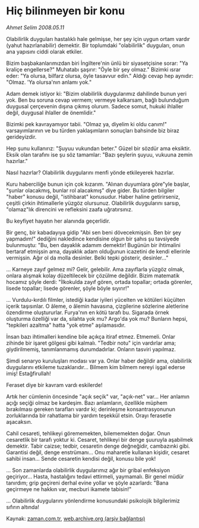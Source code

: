 # Hiç bilinmeyen bir konu

*Ahmet Selim 2008.05.11*

<tr><td class="metin" colspan="2" style="padding-top: 20px; padding-left: 5px; padding-right: 10px;">Olabilirlik duyguları hastalıklı hale gelmişse, her şey için uygun ortam vardır (yahut hazırlanabilir) demektir. Bir toplumdaki "olabilirlik" duyguları, onun ana yapısını ciddi olarak etkiler.</td></tr><tr><td class="metin" colspan="2" style="padding-top: 20px; padding-left: 5px; padding-right: 10px;"><p>Bizim başbakanlarımızdan biri İngiltere'nin ünlü bir siyasetçisine sorar: "Ya kraliçe engellerse?" Muhatabı şaşırır: "Öyle bir şey olmaz." Bizimki ısrar eder: "Ya olursa, bilfarz olursa, öyle tasavvur edin." Aldığı cevap hep aynıdır: "Olmaz. 'Ya olursa'nın anlamı yok."
<p>Adam demek istiyor ki: "Bizim olabilirlik duygularımız dahilinde bunun yeri yok. Ben bu soruna cevap vermem; vermeye kalkarsam, bağlı bulunduğum duygusal çerçevenin dışına çıkmış olurum. Sadece somut, hukuki ihlaller değil, duygusal ihlaller de önemlidir."
<p>Bizimki pek kavrayamıyor tabii. "Olmaz ya, diyelim ki oldu canım!" varsayımlarının ve bu türden yaklaşımların sonuçları bahsinde biz biraz gerideyizdir.
<p>Hep şunu kullanırız: "Şuyuu vukundan beter." Güzel bir sözdür ama eksiktir. Eksik olan tarafını ise şu söz tamamlar: "Bazı şeylerin şuyuu, vukuuna zemin hazırlar."
<p>Nasıl hazırlar? Olabilirlik duygularını menfi yönde etkileyerek hazırlar.
<p>Kuru haberciliğe bunun için çok kızarım. "Alınan duyumlara göre"yle başlar, "şunlar olacakmış, bunlar rol alacakmış" diye gider. Bu türden bilgiler "haber" konusu değil, "istihbarat" konusudur. Haber haline getirirseniz, çeşitli çirkin ihtimallerle yüzgöz olursunuz. Olabilirlik duygularını sarsıp, "olamaz"lık direncini ve refleksini zaafa uğratırsınız.
<p>Bu keyfiyet hayatın her alanında geçerlidir. 
<p>Bir genç, bir kabadayıya gidip "Abi sen beni dövecekmişsin. Ben bir şey yapmadım!" dediğini nakledince kendisine olgun bir şahıs şu tavsiyede bulunmuştu: "Bu, ben dayaklık adamım demektir! Bugünün bir ihtimalini bertaraf etmişsin ama, dayaklık adam olduğunun icazetini de kendi ellerinle vermişsin. Ağır ol da molla desinler. Belki tepki gösterir, desinler..."
<p>... Karneye zayıf gelmez mi? Gelir, gelebilir. Ama zayıflarla yüzgöz olmak, onlara alışmak kolay düzeltilecek bir çözülme değildir. Bizim matematik hocamız şöyle derdi: "İlkokulda zayıf gören, ortada topallar; ortada görenler, lisede topallar; lisede görenler, şöyle böyle sıyırır!"
<p>... Vurdulu-kırdılı filmler, istediği kadar iyileri yücelten ve kötüleri küçülten içerik taşısınlar. O âleme, o âlemin havasına, çizgilerine sözlerine aletlerine özendirme oluştururlar. Furya'nın en kötü tarafı bu. Sigarada örnek oluşturma özelliği var da, silahta yok mu? Argo'da yok mu? Bunların hepsi, "tepkileri azaltma" hatta "yok etme" aşılamasıdır. 
<p>İnsan bazı ihtimalleri kendine bile açıkça itiraf etmez. Etmemeli. Onlar zihinde bir işaret gölgesi gibi kalmalı. "Tedbir notu" için vardırlar ama; giydirilmemiş, tanımlanmamış durumdadırlar. Onların tasviri yapılmaz.
<p>Şimdi senaryo kuruluşları modası var ya. Onlar haber değildir ama, olabilirlik duygularını etkileme tuzaklarıdır... Bilmem kim bilmem nereyi işgal ederse imiş! Estağfirullah!
<p>Feraset diye bir kavram vardı eskilerde!
<p>Artık her cümlenin öncesinde "açık seçik" var, "açık-net" var... Her anlamın açığı seçiği olmaz be kardeşim. Bazı anlamların, özellikle müphem bırakılması gereken tarafları vardır ki; derinleşme konsantrasyonunun zorluklarında bir rahatlama bir yardım teşekkül etsin. Orayı ferasetle aşacaksın.
<p>Cahil cesareti, tehlikeyi görememekten, bilememekten doğar. Onun cesaretlik bir tarafı yoktur ki. Cesaret, tehlikeyi bir denge şuuruyla aşabilmek demektir. Tabir caizse; tedbir, cesaretin denge değneğidir, cambazınki gibi. Garantisi değil, denge enstrümanı... Onu maharetle kullanan kişidir, cesaret sahibi insan... Sende cesaretin kendisi değil, konusu bile yok!
<p>... Son zamanlarda olabilirlik duygularımız ağır bir gribal enfeksiyon geçiriyor... Hasta, hastalığını tedavi ettirmeli, yaymamalı. Bir genel müdür tanırdım; grip geçireni derhal evine yollar ve şöyle azarlardı: "Bana geçirmeye ne hakkın var, mecburi ikamete tabisin!"
<p>... Olabilirlik duygularını yönlendirme konusundaki psikolojik bilgilerimiz sıfırın altında!<br/></p></p></p></p></p></p></p></p></p></p></p></p></p></p></p></p></p></td></tr>

Kaynak: [zaman.com.tr](http://zaman.com.tr/yazar.do?yazino=687751), [web.archive.org (arşiv bağlantısı)](http://web.archive.org/web/20080601181343/http://www.zaman.com.tr:80/yazar.do?yazino=687751)
